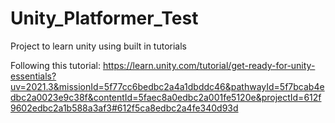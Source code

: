 # Unity_Platformer_Test
Project to learn unity using built in tutorials


Following this tutorial: https://learn.unity.com/tutorial/get-ready-for-unity-essentials?uv=2021.3&missionId=5f77cc6bedbc2a4a1dbddc46&pathwayId=5f7bcab4edbc2a0023e9c38f&contentId=5faec8a0edbc2a001fe5120e&projectId=612f9602edbc2a1b588a3af3#612f5ca8edbc2a4fe340d93d
